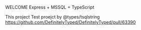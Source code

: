 WELCOME Express + MSSQL + TypeScript

This project Test proejct by @types/tsqlstring
https://github.com/DefinitelyTyped/DefinitelyTyped/pull/63390
